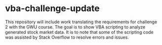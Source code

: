 # vba-challenge-update
This repository will include work translating the requirements for challenge 2 with the GWU course. The goal is to show VBA scripting to analyze generated stock market data.
It is to note that some of the scripting code was assisted by Stack Overflow to resolve errors and issues.
